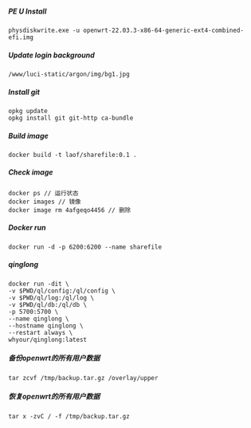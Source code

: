 ##### PE U Install
```
physdiskwrite.exe -u openwrt-22.03.3-x86-64-generic-ext4-combined-efi.img
```

##### Update login background

```
/www/luci-static/argon/img/bg1.jpg
```

##### Install git

```
opkg update
opkg install git git-http ca-bundle
```

##### Build image 
```
docker build -t laof/sharefile:0.1 .
```

##### Check image
```
docker ps // 运行状态
docker images // 镜像
docker image rm 4afgeqo4456 // 删除
```

##### Docker run 
```
docker run -d -p 6200:6200 --name sharefile
```

##### qinglong

```
docker run -dit \
-v $PWD/ql/config:/ql/config \
-v $PWD/ql/log:/ql/log \
-v $PWD/ql/db:/ql/db \
-p 5700:5700 \
--name qinglong \
--hostname qinglong \
--restart always \
whyour/qinglong:latest
```

##### 备份openwrt的所有用户数据
```
tar zcvf /tmp/backup.tar.gz /overlay/upper
```

##### 恢复openwrt的所有用户数据
```
tar x -zvC / -f /tmp/backup.tar.gz
```
